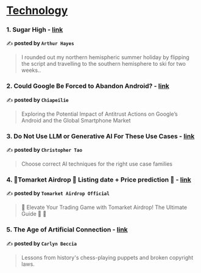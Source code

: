 
<h1><a href=https://medium.com/tag/technology/recommended target="_blank" rel="noopener noreferrer">Technology</a></h1>
<h3>1. Sugar High - <a href="https://medium.com/@cryptohayes/sugar-high-5ddfc1c6decf" target="_blank" rel="noopener noreferrer">link</a></h3>

✍️ **posted by `Arthur Hayes`**

<blockquote>I rounded out my northern hemispheric summer holiday by flipping the script and travelling to the southern hemisphere to ski for two weeks..</blockquote>

<h3>2. Could Google Be Forced to Abandon Android? - <a href="https://medium.com/generative-ai/could-google-be-forced-to-abandon-android-60a0d3cb1fb0" target="_blank" rel="noopener noreferrer">link</a></h3>

✍️ **posted by `Chiapeilie`**

<blockquote>Exploring the Potential Impact of Antitrust Actions on Google’s Android and the Global Smartphone Market</blockquote>

<h3>3. Do Not Use LLM or Generative AI For These Use Cases - <a href="https://medium.com/towards-artificial-intelligence/do-not-use-llm-or-generative-ai-for-these-use-cases-a819ae2d9779" target="_blank" rel="noopener noreferrer">link</a></h3>

✍️ **posted by `Christopher Tao`**

<blockquote>Choose correct AI techniques for the right use case families</blockquote>

<h3>4. 🚀Tomarket Airdrop 🔄 Listing date + Price prediction 🌟 - <a href="https://medium.com/@quackqua75/tomarket-airdrop-listing-date-price-prediction-961703ce6cd1" target="_blank" rel="noopener noreferrer">link</a></h3>

✍️ **posted by `Tomarket Airdrop Official`**

<blockquote>🚀 Elevate Your Trading Game with Tomarket Airdrop! The Ultimate Guide 🌟 🚀</blockquote>

<h3>5. The Age of Artificial Connection - <a href="https://medium.com/grimhistorian/the-age-of-artificial-connection-159708b24355" target="_blank" rel="noopener noreferrer">link</a></h3>

✍️ **posted by `Carlyn Beccia`**

<blockquote>Lessons from history's chess-playing puppets and broken copyright laws.</blockquote>

